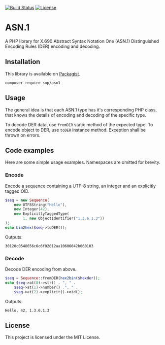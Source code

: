 [![Build Status](https://travis-ci.org/sop/asn1.svg?branch=master)](https://travis-ci.org/sop/asn1)
[![License](https://poser.pugx.org/sop/asn1/license)](https://github.com/sop/asn1/blob/master/LICENSE)

# ASN.1
A PHP library for X.690 Abstract Syntax Notation One (ASN.1)
Distinguished Encoding Rules (DER) encoding and decoding.

## Installation
This library is available on
[Packagist](https://packagist.org/packages/sop/asn1).

    composer require sop/asn1

## Usage
The general idea is that each ASN.1 type has it's corresponding PHP class,
that knows the details of encoding and decoding of the specific type.

To decode DER data, use `fromDER` static method of the expected type.
To encode object to DER, use `toDER` instance method.
Exception shall be thrown on errors.


## Code examples
Here are some simple usage examples. Namespaces are omitted for brevity.

### Encode
Encode a sequence containing a UTF-8 string, an integer
and an explicitly tagged OID.

```php
$seq = new Sequence(
	new UTF8String("Hello"),
	new Integer(42),
	new ExplicitlyTaggedType(
		1, new ObjectIdentifier("1.3.6.1.3"))
);
echo bin2hex($seq->toDER());
```

Outputs:

    30120c0548656c6c6f02012aa10606042b060103

### Decode
Decode DER encoding from above.

```php
$seq = Sequence::fromDER(hex2bin($hexder));
echo $seq->at(0)->str() . ", " .
	$seq->at(1)->number() .", " .
	$seq->at(2)->explicit()->oid();
```

Outputs:

    Hello, 42, 1.3.6.1.3

## License
This project is licensed under the MIT License.

